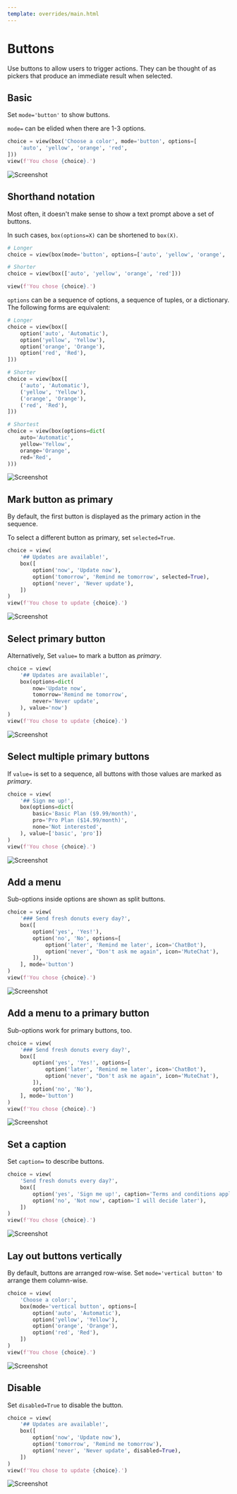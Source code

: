 ```yaml
---
template: overrides/main.html
---
```

# Buttons

Use buttons to allow users to trigger actions.
They can be thought of as pickers that produce an immediate result when selected.

## Basic

Set `mode='button'` to show buttons.

`mode=` can be elided when there are 1-3 options.


```py
choice = view(box('Choose a color', mode='button', options=[
    'auto', 'yellow', 'orange', 'red',
]))
view(f'You chose {choice}.')
```


![Screenshot](assets/screenshots/buttons_basic.png)


## Shorthand notation

Most often, it doesn't make sense to show a text prompt above a set of buttons.

In such cases, `box(options=X)` can be shortened to `box(X)`.


```py
# Longer
choice = view(box(mode='button', options=['auto', 'yellow', 'orange', 'red']))

# Shorter
choice = view(box(['auto', 'yellow', 'orange', 'red']))

view(f'You chose {choice}.')
```


`options` can be a sequence of options, a sequence of tuples, or a dictionary. The following forms are equivalent:


```py
# Longer
choice = view(box([
    option('auto', 'Automatic'),
    option('yellow', 'Yellow'),
    option('orange', 'Orange'),
    option('red', 'Red'),
]))

# Shorter
choice = view(box([
    ('auto', 'Automatic'),
    ('yellow', 'Yellow'),
    ('orange', 'Orange'),
    ('red', 'Red'),
]))

# Shortest
choice = view(box(options=dict(
    auto='Automatic',
    yellow='Yellow',
    orange='Orange',
    red='Red',
)))
```


![Screenshot](assets/screenshots/buttons_shorthand.png)


## Mark button as primary

By default, the first button is displayed as the primary action in the sequence.

To select a different button as primary, set `selected=True`.


```py
choice = view(
    '## Updates are available!',
    box([
        option('now', 'Update now'),
        option('tomorrow', 'Remind me tomorrow', selected=True),
        option('never', 'Never update'),
    ])
)
view(f'You chose to update {choice}.')
```


![Screenshot](assets/screenshots/buttons_selected.png)


## Select primary button

Alternatively, Set `value=` to mark a button as *primary*.


```py
choice = view(
    '## Updates are available!',
    box(options=dict(
        now='Update now',
        tomorrow='Remind me tomorrow',
        never='Never update',
    ), value='now')
)
view(f'You chose to update {choice}.')
```


![Screenshot](assets/screenshots/buttons_value.png)


## Select multiple primary buttons

If `value=` is set to a sequence, all buttons with those values are marked as *primary*.


```py
choice = view(
    '## Sign me up!',
    box(options=dict(
        basic='Basic Plan ($9.99/month)',
        pro='Pro Plan ($14.99/month)',
        none='Not interested',
    ), value=['basic', 'pro'])
)
view(f'You chose {choice}.')
```


![Screenshot](assets/screenshots/buttons_values.png)


## Add a menu

Sub-options inside options are shown as split buttons.


```py
choice = view(
    '### Send fresh donuts every day?',
    box([
        option('yes', 'Yes!'),
        option('no', 'No', options=[
            option('later', 'Remind me later', icon='ChatBot'),
            option('never', "Don't ask me again", icon='MuteChat'),
        ]),
    ], mode='button')
)
view(f'You chose {choice}.')
```


![Screenshot](assets/screenshots/buttons_split.png)


## Add a menu to a primary button

Sub-options work for primary buttons, too.


```py
choice = view(
    '### Send fresh donuts every day?',
    box([
        option('yes', 'Yes!', options=[
            option('later', 'Remind me later', icon='ChatBot'),
            option('never', "Don't ask me again", icon='MuteChat'),
        ]),
        option('no', 'No'),
    ], mode='button')
)
view(f'You chose {choice}.')
```


![Screenshot](assets/screenshots/buttons_selected_split.png)


## Set a caption

Set `caption=` to describe buttons.


```py
choice = view(
    'Send fresh donuts every day?',
    box([
        option('yes', 'Sign me up!', caption='Terms and conditions apply'),
        option('no', 'Not now', caption='I will decide later'),
    ])
)
view(f'You chose {choice}.')
```


![Screenshot](assets/screenshots/buttons_caption.png)


## Lay out buttons vertically

By default, buttons are arranged row-wise. Set `mode='vertical button'` to arrange them column-wise.


```py
choice = view(
    'Choose a color:',
    box(mode='vertical button', options=[
        option('auto', 'Automatic'),
        option('yellow', 'Yellow'),
        option('orange', 'Orange'),
        option('red', 'Red'),
    ])
)
view(f'You chose {choice}.')
```


![Screenshot](assets/screenshots/buttons_layout.png)


## Disable

Set `disabled=True` to disable the button.


```py
choice = view(
    '## Updates are available!',
    box([
        option('now', 'Update now'),
        option('tomorrow', 'Remind me tomorrow'),
        option('never', 'Never update', disabled=True),
    ])
)
view(f'You chose to update {choice}.')
```


![Screenshot](assets/screenshots/buttons_disable.png)
